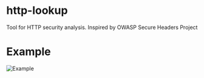 # http-lookup
Tool for HTTP security analysis. Inspired by OWASP Secure Headers Project

# Example
![Example](https://github.com/abletsoff/web_test/blob/main/poc.png?raw=true)
